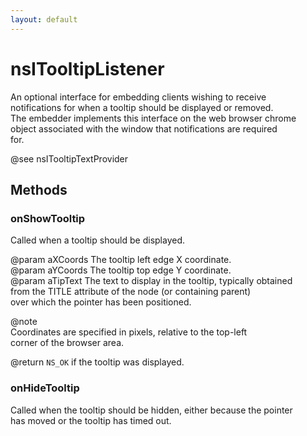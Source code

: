 ```yaml
---
layout: default
---
```


# nsITooltipListener #
  
An optional interface for embedding clients wishing to receive  
notifications for when a tooltip should be displayed or removed.  
The embedder implements this interface on the web browser chrome  
object associated with the window that notifications are required  
for.  
  
@see nsITooltipTextProvider  
  

## Methods ##

### onShowTooltip ###
  
Called when a tooltip should be displayed.  
  
@param aXCoords The tooltip left edge X coordinate.  
@param aYCoords The tooltip top edge Y coordinate.  
@param aTipText The text to display in the tooltip, typically obtained  
       from the TITLE attribute of the node (or containing parent)  
       over which the pointer has been positioned.  
  
@note  
Coordinates are specified in pixels, relative to the top-left  
corner of the browser area.  
  
@return <code>NS_OK</code> if the tooltip was displayed.  
  

### onHideTooltip ###
  
Called when the tooltip should be hidden, either because the pointer  
has moved or the tooltip has timed out.  
  
